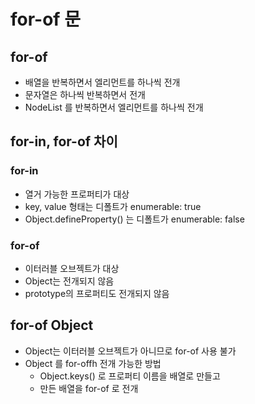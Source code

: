 # for-of 문

## for-of

- 배열을 반복하면서 엘리먼트를 하나씩 전개
- 문자열은 하나씩 반복하면서 전개
- NodeList 를 반복하면서 엘리먼트를 하나씩 전개

## for-in, for-of 차이

### for-in

- 열거 가능한 프로퍼티가 대상
- key, value 형태는 디폴트가 enumerable: true
- Object.defineProperty() 는 디폴트가 enumerable: false

### for-of

- 이터러블 오브젝트가 대상
- Object는 전개되지 않음
- prototype의 프로퍼티도 전개되지 않음

## for-of Object

- Object는 이터러블 오브젝트가 아니므로 for-of 사용 불가
- Object 를 for-offh 전개 가능한 방법
    - Object.keys() 로 프로퍼티 이름을 배열로 만들고
    - 만든 배열을 for-of 로 전개 
